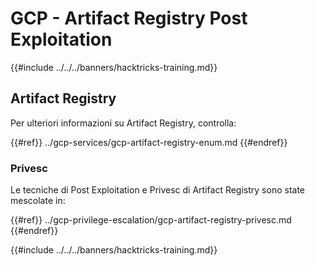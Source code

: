 # GCP - Artifact Registry Post Exploitation

{{#include ../../../banners/hacktricks-training.md}}

## Artifact Registry

Per ulteriori informazioni su Artifact Registry, controlla:

{{#ref}}
../gcp-services/gcp-artifact-registry-enum.md
{{#endref}}

### Privesc

Le tecniche di Post Exploitation e Privesc di Artifact Registry sono state mescolate in:

{{#ref}}
../gcp-privilege-escalation/gcp-artifact-registry-privesc.md
{{#endref}}

{{#include ../../../banners/hacktricks-training.md}}
